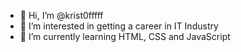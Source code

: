 - 👋 Hi, I’m @krist0fffff
- 👀 I’m interested in getting a career in IT Industry
- 🌱 I’m currently learning HTML, CSS and JavaScript


<!---
krist0fffff/krist0fffff is a ✨ special ✨ repository because its `README.md` (this file) appears on your GitHub profile.
You can click the Preview link to take a look at your changes.
--->
